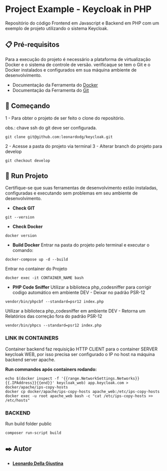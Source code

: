# Project Example - Keycloak in PHP
Repositório do código Frontend em Javascript e Backend em PHP com um exemplo de projeto utilizando o sistema Keycloak.


## 📋 Pré-requisitos
Para a execução do projeto é necessário a plataforma de virtualização Docker e o sistema de controle de versão. verificaque se tem o Git e o Docker instalados e configurados em sua máquina ambiente de desenvolvimento. 

- Documentação da Ferramenta do [Docker](https://docs.docker.com/)
- Documentação da Ferramenta do [Git](https://git-scm.com/doc)


## 🚀 Começando

1 - Para obter o projeto de ser feito o clone do repositório.

obs.: chave ssh do git deve ser configurada.

```
git clone git@github.com:leonardodg/keycloak.git
```

2 - Acesse a pasta do projeto via terminal
3 - Alterar branch do projeto para develop

```
git checkout develop
```

## 🔧 Run Projeto

Certifique-se que suas ferramentas de desenvolvimento estão instaladas, configuradas e executando sem problemas em seu ambiente de desenvolvimento.

- **Check GIT**
```
git --version
```

- **Check Docker**
```
docker version
```

- **Build Docker**
Entrar na pasta do projeto pelo terminal e executar o comando:
```
docker-compose up -d --build
```

Entrar no container do Projeto
```
docker exec -it CONTAINER_NAME bash
```

- **PHP Code Sniffer** 
Utilizar a biblioteca php_codesniffer para corrigir codigo automático em ambiente DEV - Deixar no padrão PSR-12
```
vendor/bin/phpcbf --standard=psr12 index.php
```

Utilizar a biblioteca php_codesniffer em ambiente DEV - Retorna um Relatórios das correção fora do padrão PSR-12
```
vendor/bin/phpcs --standard=psr12 index.php
```


### LINK IN CONTAINERS
Container backend faz requisição HTTP CLIENT para o container SERVER keycloak WEB, por isso precisa ser configurado o IP no host na máquina backend server apache.

**Run commandos após containers rodando:**

```
echo $(docker inspect -f '{{range.NetworkSettings.Networks}}{{.IPAddress}}{{end}}' keycloak_web) app.keycloak.com > docker/apache/ips-copy-hosts
docker cp docker/apache/ips-copy-hosts apache_web:/etc/ips-copy-hosts
docker exec -u root apache_web bash -c "cat /etc/ips-copy-hosts >> /etc/hosts"
```

### BACKEND
Run build folder public
```
composer run-script build
```

## ✒️ Autor
* [**Leonardo Della Giustina**](https://github.com/leonardodg)
